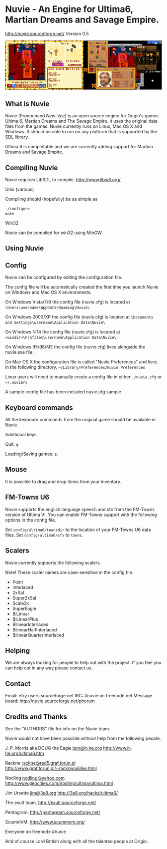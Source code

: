 # Nuvie - An Engine for Ultima6, Martian Dreams and Savage Empire.
http://nuvie.sourceforge.net/
Version 0.5

![Nuvie](docs/images/nuvie.png)


What is Nuvie
-------------

Nuvie (Pronounced *New-Vee*) is an open source engine for Origin's games
Ultima 6, Martian Dreams and The Savage Empire. It uses the original data files
from the games. Nuvie currently runs on Linux, Mac OS X and Windows. It should
be able to run on any platform that is supported by the SDL library.

Ultima 6 is completable and we are currently adding support for Martian Dreams
and Savage Empire.

Compiling Nuvie
---------------

Nuvie requires LibSDL to compile. http://www.libsdl.org/

Unix (various)

Compiling should (hopefully) be as simple as

```
./configure
make
```
Win32

Nuvie can be compiled for win32 using MinGW


Using Nuvie
-----------

Config
------

Nuvie can be configured by editing the configuration file.

The config file will be automatically created the first time you launch
Nuvie on Windows and Mac OS X environments.

On Windows Vista/7/8 the config file (nuvie.cfg) is located at
`\Users\username\AppData\Roaming\Nuvie\`

On Windows 2000/XP the config file (nuvie.cfg) is located at
`\Documents and Settings\username\Application Data\Nuvie\`

On Windows NT4 the config file (nuvie.cfg) is located at
`<windir>\Profiles\username\Application Data\Nuvie\`

On Windows 95/98/ME the config file (nuvie.cfg) lives alongside
the nuvie.exe file.

On Mac OS X the configuration file is called "Nuvie Preferences" and lives in
the following directory.
`~/Library/Preferences/Nuvie Preferences`

Linux users will need to manually create a config file in either `./nuvie.cfg`
or `~/.nuvierc`

A sample config file has been included nuvie.cfg.sample

Keyboard commands
-----------------

All the keyboard commands from the original game should be available in Nuvie.

Additional keys.

Quit. `q`

Loading/Saving games. `s`.

Mouse
-----

It is possible to drag and drop items from your inventory.

FM-Towns U6
-----------

Nuvie supports the english language speech and sfx from the FM-Towns version
of Ultima VI. You can enable FM-Towns support with the following options in the
config file.

Set `config/ultima6/townsdir` to the location of your FM-Towns U6 data files.
Set `config/ultima6/sfx` to `towns`.

Scalers
-------

Nuvie currently supports the following scalers.

Note! These scaler names are case-sensitive in the config file.

* Point
* Interlaced
* 2xSaI
* Super2xSaI
* Scale2x
* SuperEagle
* BiLinear
* BiLinearPlus
* BilinearInterlaced
* BilinearHalfInterlaced
* BilinearQuarterInterlaced

Helping
-------

We are always looking for people to help out with the project. If you feel you
can help out in any way please contact us.

Contact
-------

Email: efry <AT> users.sourceforge.net
IRC: #nuvie on freenode.net
Message board: http://nuvie.sourceforge.net/phorum

Credits and Thanks
------------------

See the "AUTHORS" file for info on the Nuvie team.

Nuvie would not have been possible without help from the following people.

J. P. Morris aka DOUG the Eagle <jpm@it-he.org>
http://www.it-he.org/ultima6.htm

Rackne <rackne@red5.graf.torun.pl>
http://www.graf.torun.pl/~rackne/u6like.html

Nodling <nodling@yahoo.com>
http://www.geocities.com/nodling/ultima/ultima.html

Jim Ursetto <jim@3e8.org>
http://3e8.org/hacks/ultima6/

The exult team.
http://exult.sourceforge.net/

Pentagram.
http://pentagram.sourceforge.net/

ScummVM.
http://www.scummvm.org/

Everyone on freenode #nuvie

And of course Lord British along with all the talented people at Origin.


